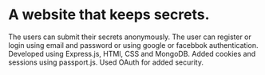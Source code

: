 # A website that keeps secrets. 
The users can submit their secrets anonymously. 
The user can register or login using email and password or using google or facebbok authentication. 
Developed using Express.js, HTMl, CSS and MongoDB.
Added cookies and sessions using passport.js. Used OAuth for added security.
